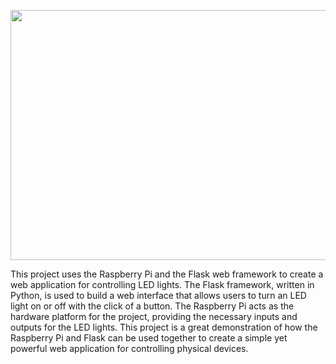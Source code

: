 <p align="center">
  <img width="600" height="400" src="https://user-images.githubusercontent.com/46720345/216892392-3657dac8-61c3-4a1c-9c48-931626a20df1.png">
</p>
<p>
  This project uses the Raspberry Pi and the Flask web framework to create a web application for controlling LED lights. The Flask framework, written in Python, is used to build a web interface that allows users to turn an LED light on or off with the click of a button. The Raspberry Pi acts as the hardware platform for the project, providing the necessary inputs and outputs for the LED lights. This project is a great demonstration of how the Raspberry Pi and Flask can be used together to create a simple yet powerful web application for controlling physical devices. 
  </p>
